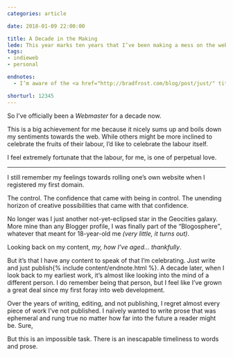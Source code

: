 ```yaml
---
categories: article

date: 2018-01-09 22:00:00

title: A Decade in the Making
lede: This year marks ten years that I’ve been making a mess on the web. While making a mess has always been the norm for me, documenting it <em>publicly</em>, <em>irreversibly</em>, <em>for eternity</em>, might seem a little out of character.
tags:
- indieweb
- personal

endnotes:
  - I’m aware of the <a href="http://bradfrost.com/blog/post/just/" title="Just, an article by Brad Frost">assumptions</a> I’m making when using the word <q>just</q> here. I think my point, though, is that the only thing stopping you from publishing is <em>you</em>.

shorturl: 12345
---
```



So I’ve officially been a <dfn title="an architect or engineer whose responsibilities include the maintenance of a website">Webmaster</dfn> for a decade now.

This is a big achievement for me because it nicely sums up and boils down my sentiments towards the web. While others might be more inclined to celebrate the fruits of their labour, I’d like to celebrate the labour itself.

I feel extremely fortunate that the labour, for me, is one of perpetual love.


--------


I still remember my feelings towards rolling one’s own website when I registered my first domain.

The control. The confidence that came with being in control. The unending horizon of creative possibilities that came with that confidence.

No longer was I just another not-yet-eclipsed star in the Geocities galaxy. More mine than any Blogger profile, I was finally part of the <q>Blogosphere</q>, whatever that meant for 18-year-old me *(very little, it turns out)*.

Looking back on my content, *my, how I’ve aged&hellip; thankfully*.

But it’s that I have any content to speak of that I’m celebrating. Just write and just publish{% include content/endnote.html %}. A decade later, when I look back to my earliest work, it’s almost like looking into the mind of a different person. I do remember being that person, but I feel like I’ve grown a great deal since my first foray into web development.

Over the years of writing, editing, and not publishing, I regret almost every piece of work I’ve not published. I naïvely wanted to write prose that was ephemeral and rung true no matter how far into the future a reader might be. Sure, 

But this is an impossible task. There is an inescapable timeliness to words and prose.






